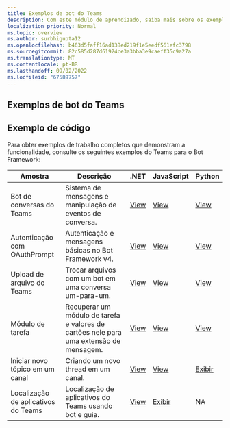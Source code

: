 ```yaml
---
title: Exemplos de bot do Teams
description: Com este módulo de aprendizado, saiba mais sobre os exemplos do Teams para o Bot Framework, que inclui exemplos de trabalho que demonstram a funcionalidade.
localization_priority: Normal
ms.topic: overview
ms.author: surbhigupta12
ms.openlocfilehash: b463d5faff16ad138ed219f1e5eedf561efc3798
ms.sourcegitcommit: 82c585d287d61924ce3a3bba3e9caeff35c9a27a
ms.translationtype: MT
ms.contentlocale: pt-BR
ms.lasthandoff: 09/02/2022
ms.locfileid: "67589757"
---
```

## <a name="teams-bot-samples"></a>Exemplos de bot do Teams

## <a name="code-sample"></a>Exemplo de código

Para obter exemplos de trabalho completos que demonstram a funcionalidade, consulte os seguintes exemplos do Teams para o Bot Framework:

| **Amostra** | **Descrição** | **.NET** | **JavaScript** | **Python** |
|--------|------------- |---|---|---|
| Bot de conversas do Teams | Sistema de mensagens e manipulação de eventos de conversa. | [View](https://github.com/microsoft/BotBuilder-Samples/tree/master/samples/csharp_dotnetcore/57.teams-conversation-bot)| [View](https://github.com/microsoft/BotBuilder-Samples/tree/master/samples/javascript_nodejs/57.teams-conversation-bot)| [View](https://github.com/microsoft/BotBuilder-Samples/tree/master/samples/python/57.teams-conversation-bot) |
| Autenticação com OAuthPrompt| Autenticação e mensagens básicas no Bot Framework v4. | [View](https://github.com/microsoft/BotBuilder-Samples/tree/master/samples/csharp_dotnetcore/46.teams-auth)| [View](https://github.com/microsoft/BotBuilder-Samples/tree/master/samples/javascript_nodejs/46.teams-auth)| [View](https://github.com/microsoft/BotBuilder-Samples/tree/master/samples/python/46.teams-auth) |
|Upload de arquivo do Teams | Trocar arquivos com um bot em uma conversa um-para-um. | [View](https://github.com/microsoft/BotBuilder-Samples/tree/master/samples/csharp_dotnetcore/56.teams-file-upload) | [View](https://github.com/microsoft/BotBuilder-Samples/tree/master/samples/javascript_nodejs/56.teams-file-upload) | [View](https://github.com/microsoft/BotBuilder-Samples/tree/master/samples/python/56.teams-file-upload) |
| Módulo de tarefa | Recuperar um módulo de tarefa e valores de cartões nele para uma extensão de mensagem. | [View](https://github.com/microsoft/BotBuilder-Samples/tree/main/samples/csharp_dotnetcore/54.teams-task-module) | [View](https://github.com/microsoft/BotBuilder-Samples/tree/main/samples/javascript_nodejs/54.teams-task-module) | [View](https://github.com/microsoft/BotBuilder-Samples/tree/main/samples/python/54.teams-task-module) |
| Iniciar novo tópico em um canal | Criando um novo thread em um canal. | [View](https://github.com/microsoft/BotBuilder-Samples/tree/main/samples/csharp_dotnetcore/58.teams-start-new-thread-in-channel) | [View](https://github.com/microsoft/BotBuilder-Samples/tree/main/samples/javascript_nodejs/58.teams-start-new-thread-in-channel) | [Exibir](https://github.com/microsoft/BotBuilder-Samples/tree/main/samples/python/58.teams-start-thread-in-channel) |
| Localização de aplicativos do Teams | Localização de aplicativos do Teams usando bot e guia. | [View](https://github.com/OfficeDev/Microsoft-Teams-Samples/tree/main/samples/app-localization/csharp) |[Exibir](https://github.com/OfficeDev/Microsoft-Teams-Samples/tree/main/samples/app-localization/nodejs) | NA |
